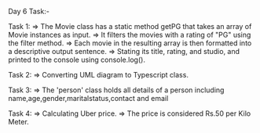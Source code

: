 Day 6 Task:-

Task 1:
    => The Movie class has a static method getPG that takes an array of Movie instances as input.
    => It filters the movies with a rating of "PG" using the filter method.
    => Each movie in the resulting array is then formatted into a descriptive output sentence.
    => Stating its title, rating, and studio, and printed to the console using console.log().

Task 2:
    => Converting UML diagram to Typescript class.

Task 3:
    => The 'person' class holds all details of a person including name,age,gender,maritalstatus,contact and email

Task 4:
    => Calculating Uber price.
    => The price is considered Rs.50 per Kilo Meter.